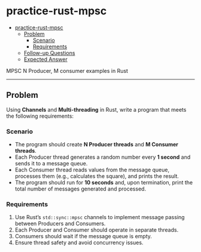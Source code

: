 # practice-rust-mpsc

<!--toc:start-->

- [practice-rust-mpsc](#practice-rust-mpsc)
  - [Problem](#problem)
    - [Scenario](#scenario)
    - [Requirements](#requirements)
  - [Follow-up Questions](#follow-up-questions)
  - [Expected Answer](#expected-answer)
  <!--toc:end-->

MPSC N Producer, M consumer examples in Rust

---

## Problem

Using **Channels** and **Multi-threading** in Rust, write a program that meets the following requirements:

### Scenario

- The program should create **N Producer threads** and **M Consumer threads**.
- Each Producer thread generates a random number every **1 second** and sends it to a message queue.
- Each Consumer thread reads values from the message queue, processes them (e.g., calculates the square), and prints the result.
- The program should run for **10 seconds** and, upon termination, print the total number of messages generated and processed.

### Requirements

1. Use Rust’s `std::sync::mpsc` channels to implement message passing between Producers and Consumers.
2. Each Producer and Consumer should operate in separate threads.
3. Consumers should wait if the message queue is empty.
4. Ensure thread safety and avoid concurrency issues.
